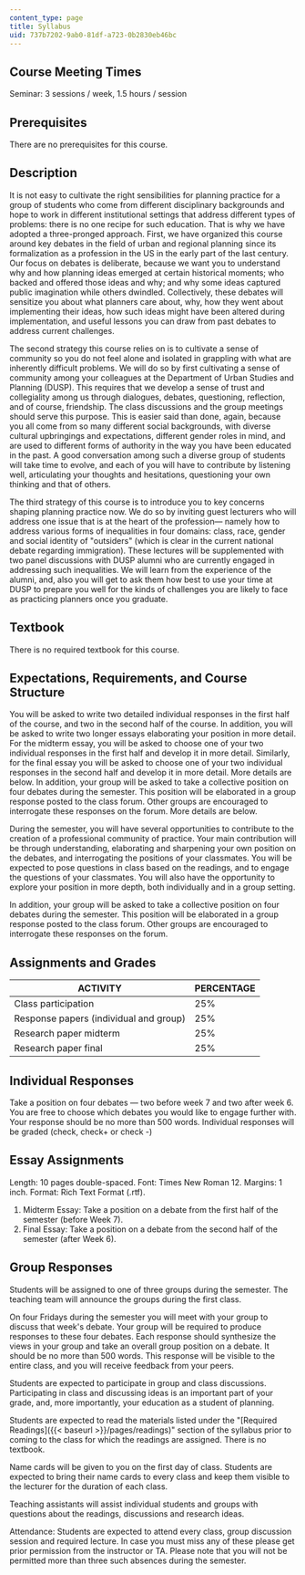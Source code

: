 ```yaml
---
content_type: page
title: Syllabus
uid: 737b7202-9ab0-81df-a723-0b2830eb46bc
---
```


Course Meeting Times
--------------------

Seminar: 3 sessions / week, 1.5 hours / session

Prerequisites
-------------

There are no prerequisites for this course.

Description
-----------

It is not easy to cultivate the right sensibilities for planning practice for a group of students who come from different disciplinary backgrounds and hope to work in different institutional settings that address different types of problems: there is no one recipe for such education. That is why we have adopted a three-pronged approach. First, we have organized this course around key debates in the field of urban and regional planning since its formalization as a profession in the US in the early part of the last century. Our focus on debates is deliberate, because we want you to understand why and how planning ideas emerged at certain historical moments; who backed and offered those ideas and why; and why some ideas captured public imagination while others dwindled. Collectively, these debates will sensitize you about what planners care about, why, how they went about implementing their ideas, how such ideas might have been altered during implementation, and useful lessons you can draw from past debates to address current challenges.

The second strategy this course relies on is to cultivate a sense of community so you do not feel alone and isolated in grappling with what are inherently difficult problems. We will do so by first cultivating a sense of community among your colleagues at the Department of Urban Studies and Planning (DUSP). This requires that we develop a sense of trust and collegiality among us through dialogues, debates, questioning, reflection, and of course, friendship. The class discussions and the group meetings should serve this purpose. This is easier said than done, again, because you all come from so many different social backgrounds, with diverse cultural upbringings and expectations, different gender roles in mind, and are used to different forms of authority in the way you have been educated in the past. A good conversation among such a diverse group of students will take time to evolve, and each of you will have to contribute by listening well, articulating your thoughts and hesitations, questioning your own thinking and that of others.

The third strategy of this course is to introduce you to key concerns shaping planning practice now. We do so by inviting guest lecturers who will address one issue that is at the heart of the profession— namely how to address various forms of inequalities in four domains: class, race, gender and social identity of "outsiders" (which is clear in the current national debate regarding immigration). These lectures will be supplemented with two panel discussions with DUSP alumni who are currently engaged in addressing such inequalities. We will learn from the experience of the alumni, and, also you will get to ask them how best to use your time at DUSP to prepare you well for the kinds of challenges you are likely to face as practicing planners once you graduate.

Textbook
--------

There is no required textbook for this course.

Expectations, Requirements, and Course Structure
------------------------------------------------

You will be asked to write two detailed individual responses in the first half of the course, and two in the second half of the course. In addition, you will be asked to write two longer essays elaborating your position in more detail. For the midterm essay, you will be asked to choose one of your two individual responses in the first half and develop it in more detail. Similarly, for the final essay you will be asked to choose one of your two individual responses in the second half and develop it in more detail. More details are below. In addition, your group will be asked to take a collective position on four debates during the semester. This position will be elaborated in a group response posted to the class forum. Other groups are encouraged to interrogate these responses on the forum. More details are below.

During the semester, you will have several opportunities to contribute to the creation of a professional community of practice. Your main contribution will be through understanding, elaborating and sharpening your own position on the debates, and interrogating the positions of your classmates. You will be expected to pose questions in class based on the readings, and to engage the questions of your classmates. You will also have the opportunity to explore your position in more depth, both individually and in a group setting.

In addition, your group will be asked to take a collective position on four debates during the semester. This position will be elaborated in a group response posted to the class forum. Other groups are encouraged to interrogate these responses on the forum.

Assignments and Grades
----------------------

| ACTIVITY | PERCENTAGE |
| --- | --- |
| Class participation | 25% |
| Response papers (individual and group) | 25% |
| Research paper midterm | 25% |
| Research paper final | 25% 

Individual Responses
--------------------

Take a position on four debates — two before week 7 and two after week 6. You are free to choose which debates you would like to engage further with. Your response should be no more than 500 words. Individual responses will be graded (check, check+ or check -)

Essay Assignments
-----------------

Length: 10 pages double-spaced. Font: Times New Roman 12. Margins: 1 inch. Format: Rich Text Format (.rtf).

1.  Midterm Essay: Take a position on a debate from the first half of the semester (before Week 7).
2.  Final Essay: Take a position on a debate from the second half of the semester (after Week 6).

Group Responses
---------------

Students will be assigned to one of three groups during the semester. The teaching team will announce the groups during the first class.

On four Fridays during the semester you will meet with your group to discuss that week's debate. Your group will be required to produce responses to these four debates. Each response should synthesize the views in your group and take an overall group position on a debate. It should be no more than 500 words. This response will be visible to the entire class, and you will receive feedback from your peers.

Students are expected to participate in group and class discussions. Participating in class and discussing ideas is an important part of your grade, and, more importantly, your education as a student of planning.

Students are expected to read the materials listed under the "[Required Readings]({{< baseurl >}}/pages/readings)" section of the syllabus prior to coming to the class for which the readings are assigned. There is no textbook.

Name cards will be given to you on the first day of class. Students are expected to bring their name cards to every class and keep them visible to the lecturer for the duration of each class.

Teaching assistants will assist individual students and groups with questions about the readings, discussions and research ideas.

Attendance: Students are expected to attend every class, group discussion session and required lecture. In case you must miss any of these please get prior permission from the instructor or TA. Please note that you will not be permitted more than three such absences during the semester.